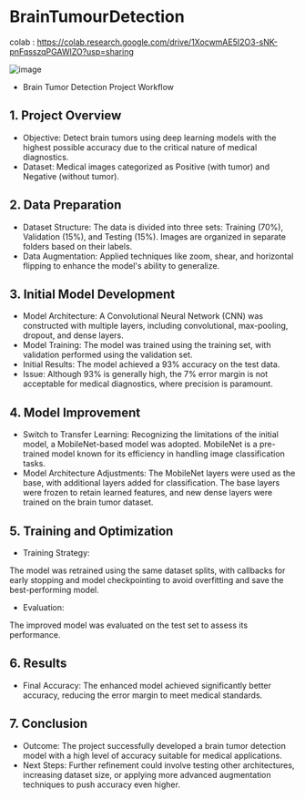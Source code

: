 # BrainTumourDetection

colab : https://colab.research.google.com/drive/1XocwmAE5I2O3-sNK-pnFqsszqPGAWlZO?usp=sharing

![image](https://github.com/user-attachments/assets/892dd97d-9b0a-402f-9b61-063a6dca8a6c)


- Brain Tumor Detection Project Workflow
## 1. Project Overview
- Objective: Detect brain tumors using deep learning models with the highest possible accuracy due to the critical nature of medical diagnostics.
- Dataset: Medical images categorized as Positive (with tumor) and Negative (without tumor).
## 2. Data Preparation
- Dataset Structure:
The data is divided into three sets: Training (70%), Validation (15%), and Testing (15%).
Images are organized in separate folders based on their labels.
- Data Augmentation:
Applied techniques like zoom, shear, and horizontal flipping to enhance the model's ability to generalize.
## 3. Initial Model Development
- Model Architecture:
A Convolutional Neural Network (CNN) was constructed with multiple layers, including convolutional, max-pooling, dropout, and dense layers.
- Model Training:
The model was trained using the training set, with validation performed using the validation set.
- Initial Results:
The model achieved a 93% accuracy on the test data.
- Issue:
Although 93% is generally high, the 7% error margin is not acceptable for medical diagnostics, where precision is paramount.
## 4. Model Improvement
- Switch to Transfer Learning:
Recognizing the limitations of the initial model, a MobileNet-based model was adopted. MobileNet is a pre-trained model known for its efficiency in handling image classification tasks.
- Model Architecture Adjustments:
The MobileNet layers were used as the base, with additional layers added for classification. The base layers were frozen to retain learned features, and new dense layers were trained on the brain tumor dataset.
## 5. Training and Optimization
- Training Strategy:

The model was retrained using the same dataset splits, with callbacks for early stopping and model checkpointing to avoid overfitting and save the best-performing model.
- Evaluation:

The improved model was evaluated on the test set to assess its performance.
## 6. Results
- Final Accuracy:
The enhanced model achieved significantly better accuracy, reducing the error margin to meet medical standards.
## 7. Conclusion
- Outcome:
The project successfully developed a brain tumor detection model with a high level of accuracy suitable for medical applications.
- Next Steps:
Further refinement could involve testing other architectures, increasing dataset size, or applying more advanced augmentation techniques to push accuracy even higher.
